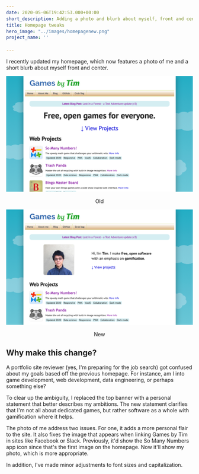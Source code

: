 ```yaml
---
date: 2020-05-06T19:42:53.000+00:00
short_description: Adding a photo and blurb about myself, front and center.
title: Homepage tweaks
hero_image: "../images/homepagenew.png"
project_name: ''

---
```

I recently updated my homepage, which now features a photo of me and a short blurb about myself front and center.

![](../images/homepageold.png)

<p align="center">Old</p>

![](../images/homepagenew.png)

<p align="center">New</p>

## Why make this change?

A portfolio site reviewer (yes, I'm preparing for the job search) got confused about my goals based off the previous homepage. For instance, am I into game development, web development, data engineering, or perhaps something else?

To clear up the ambiguity, I replaced the top banner with a personal statement that better describes my ambitions. The new statement clarifies that I'm not all about dedicated games, but rather software as a whole with gamification where it helps.

The photo of me address two issues. For one, it adds a more personal flair to the site. It also fixes the image that appears when linking Games by Tim in sites like Facebook or Slack. Previously, it'd show the So Many Numbers app icon since that's the first image on the homepage. Now it'll show my photo, which is more appropriate.

In addition, I've made minor adjustments to font sizes and capitalization.